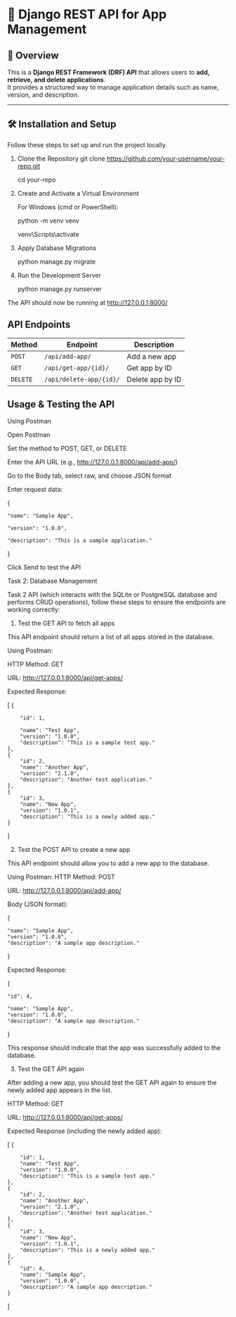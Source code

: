 # 📌 Django REST API for App Management

## 🚀 Overview
This is a **Django REST Framework (DRF) API** that allows users to **add, retrieve, and delete applications**.  
It provides a structured way to manage application details such as name, version, and description.

---

## 🛠 Installation and Setup
Follow these steps to set up and run the project locally.

1. Clone the Repository
   git clone https://github.com/your-username/your-repo.git

   cd your-repo

3. Create and Activate a Virtual Environment
   
   For Windows (cmd or PowerShell):

   python -m venv venv

   venv\Scripts\activate


5. Apply Database Migrations

   python manage.py migrate

4. Run the Development Server

   python manage.py runserver

The API should now be running at http://127.0.0.1:8000/

## API Endpoints

| Method  | Endpoint               | Description            |
|---------|------------------------|------------------------|
| `POST`  | `/api/add-app/`        | Add a new app          |
| `GET`   | `/api/get-app/{id}/`   | Get app by ID         |
| `DELETE`| `/api/delete-app/{id}/` | Delete app by ID      |


## Usage & Testing the API

Using Postman

   Open Postman

   Set the method to POST, GET, or DELETE

   Enter the API URL (e.g., http://127.0.0.1:8000/api/add-app/)

   Go to the Body tab, select raw, and choose JSON format

Enter request data:



{

    "name": "Sample App",
    
    "version": "1.0.0",
    
    "description": "This is a sample application."
    
}


Click Send to test the API


Task 2: Database Management 

Task 2 API (which interacts with the SQLite or PostgreSQL database and performs CRUD operations), follow these steps to ensure the endpoints are working correctly:

1. Test the GET API to fetch all apps
   
This API endpoint should return a list of all apps stored in the database.

Using Postman:

HTTP Method: GET

URL: http://127.0.0.1:8000/api/get-apps/

Expected Response:


[
    {
    
        "id": 1,
        
        "name": "Test App",
        "version": "1.0.0",
        "description": "This is a sample test app."
    },
    {
        "id": 2,
        "name": "Another App",
        "version": "2.1.0",
        "description": "Another test application."
    },
    {
        "id": 3,
        "name": "New App",
        "version": "1.0.1",
        "description": "This is a newly added app."
    }
]


2. Test the POST API to create a new app

This API endpoint should allow you to add a new app to the database.

Using Postman:
HTTP Method: POST

URL: http://127.0.0.1:8000/api/add-app/

Body (JSON format):


{

    "name": "Sample App",
    "version": "1.0.0",
    "description": "A sample app description."
}

Expected Response:

{

    "id": 4,
    
    "name": "Sample App",
    "version": "1.0.0",
    "description": "A sample app description."
}

This response should indicate that the app was successfully added to the database.

3. Test the GET API again
   
After adding a new app, you should test the GET API again to ensure the newly added app appears in the list.

HTTP Method: GET

URL: http://127.0.0.1:8000/api/get-apps/

Expected Response (including the newly added app):


[
    {
    
        "id": 1,
        "name": "Test App",
        "version": "1.0.0",
        "description": "This is a sample test app."
    },
    {
        "id": 2,
        "name": "Another App",
        "version": "2.1.0",
        "description": "Another test application."
    },
    {
        "id": 3,
        "name": "New App",
        "version": "1.0.1",
        "description": "This is a newly added app."
    },
    {
        "id": 4,
        "name": "Sample App",
        "version": "1.0.0",
        "description": "A sample app description."
    }
]

